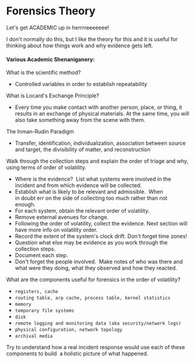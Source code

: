 # Forensics Theory

Let's get ACADEMIC up in herrrreeeeeee! 

I don't normally do this, but I like the theory for this and it is
useful for thinking about how things work and why evidence gets left. 

  

#### Various Academic Shenaniganery:

What is the scientific method?

-   Controlled variables in order to establish repeatability

What is Locard's Exchange Principle?

-   Every time you make contact with another person, place, or thing, it
    results in an exchange of physical materials. At the same time, you
    will also take something away from the scene with them.

The Inman-Rudin Paradigm

-   Transfer, identification, individualization, association between
    source and target, the divisibility of matter, and reconstruction

Walk through the collection steps and explain the order of triage and
why, using terms of order of volatility.

-   Where is the evidence?  List what systems were involved in the  
    incident and from which evidence will be collected.
-   Establish what is likely to be relevant and admissible.  When  
    in doubt err on the side of collecting too much rather than not  
    enough.
-   For each system, obtain the relevant order of volatility.
-   Remove external avenues for change.
-   Following the order of volatility, collect the evidence. Next
    section will have more info on volatility order.
-   Record the extent of the system's clock drift. Don't forget time
    zones! 
-   Question what else may be evidence as you work through the  
    collection steps.
-   Document each step.
-   Don't forget the people involved.  Make notes of who was there and
    what were they doing, what they observed and how they reacted.

What are the components useful for forensics in the order of volatility?

-   `registers, cache  `
-   `routing table, arp cache, process table, kernel statistics`
-   `memory   `
-   `temporary file systems   `
-   `disk   `
-   `remote logging and monitoring data (aka security/network logs) `
-   `physical configuration, network topology   `
-   `archival media`

Try to understand how a real incident response would use each of these
components to build  a holistic picture of what happened.
